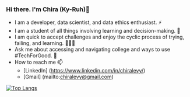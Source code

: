 ### Hi there. I'm Chira (Ky-Ruh)👋

- I am a developer, data scientist, and data ethics enthusiast. ⚡
- I am a student of all things involving learning and decision-making. 🧠
- I am quick to accept challenges and enjoy the cyclic process of trying, failing, and learning. 🤹🏾‍♂️
- Ask me about accessing and navigating college and ways to use #TechForGood. 💬
- How to reach me 📫
   - [LinkedIn] (https://www.linkedin.com/in/chiralevy/)
   - [Gmail] (mailto:chiralevy@gmail.com)
<!--    - [![LinkedIn](https://img.shields.io/badge/LinkedIn-0077B5?style=for-the-badge&logo=linkedin&logoColor=white)](https://www.linkedin.com/in/chiralevy/) -->

[![Top Langs](https://github-readme-stats.vercel.app/api/top-langs/?username=chiralevy)](https://github.com/chiralevy/github-readme-stats)
